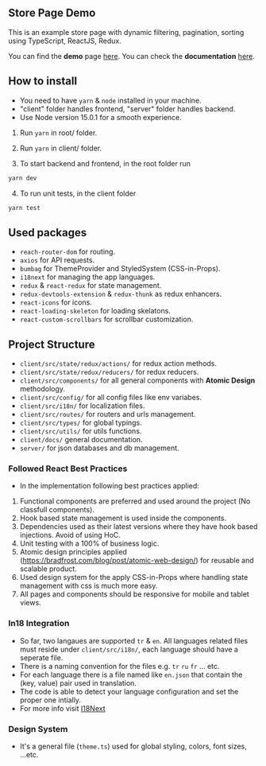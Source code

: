 ## Store Page Demo

This is an example store page with dynamic filtering, pagination, sorting using TypeScript, ReactJS, Redux.

You can find the **demo** page [here](https://store-page-demo.herokuapp.com/).
You can check the **documentation** [here](https://store-page-demo-docs.herokuapp.com/).

## How to install

- You need to have `yarn` & `node` installed in your machine.
- "client" folder handles frontend, "server" folder handles backend.
- Use Node version 15.0.1 for a smooth experience.

1. Run `yarn` in root/ folder.
2. Run `yarn` in client/ folder.

3. To start backend and frontend, in the root folder run

```bash
yarn dev
```

4. To run unit tests, in the client folder

```bash
yarn test
```

## Used packages

- `reach-router-dom` for routing.
- `axios` for API requests.
- `bumbag` for ThemeProvider and StyledSystem (CSS-in-Props).
- `i18next` for managing the app languages.
- `redux` & `react-redux` for state management.
- `redux-devtools-extension` & `redux-thunk` as redux enhancers.
- `react-icons` for icons.
- `react-loading-skeleton` for loading skelatons.
- `react-custom-scrollbars` for scrollbar customization.

## Project Structure

- `client/src/state/redux/actions/` for redux action methods.
- `client/src/state/redux/reducers/` for redux reducers.
- `client/src/components/` for all general components with **Atomic Design** methodology.
- `client/src/config/` for all config files like env variabes.
- `client/src/i18n/` for localization files.
- `client/src/routes/` for routers and urls management.
- `client/src/types/` for global typings.
- `client/src/utils/` for utils functions.
- `client/docs/` general documentation.
- `server/` for json databases and db management.

### Followed React Best Practices

- In the implementation following best practices applied:

1. Functional components are preferred and used around the project (No classfull components).
2. Hook based state management is used inside the components.
3. Dependencies used as their latest versions where they have hook based injections. Avoid of using HoC.
4. Unit testing with a 100% of business logic.
5. Atomic design principles applied (https://bradfrost.com/blog/post/atomic-web-design/) for reusable and scalable product.
6. Used design system for the apply CSS-in-Props where handling state management with css is much more easy.
7. All pages and components should be responsive for mobile and tablet views.

### In18 Integration

- So far, two langaues are supported `tr` & `en`. All languages related files must reside under `client/src/i18n/`, each language should have a seperate file.
- There is a naming convention for the files e.g. `tr` `ru` `fr` ... etc.
- For each language there is a file named like `en.json` that contain the (key, value) pair used in translation.
- The code is able to detect your language configuration and set the proper one intially.
- For more info visit [I18Next](https://www.i18next.com/)

### Design System

- It's a general file (`theme.ts`) used for global styling, colors, font sizes, ...etc.
